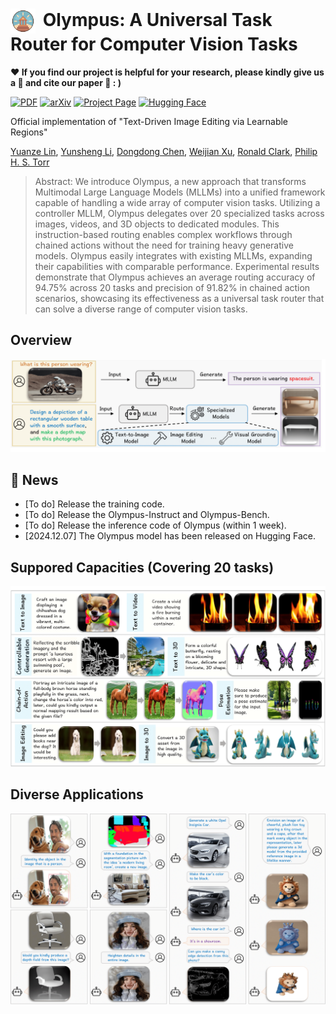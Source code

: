 # <img src="https://github.com/yuanze-lin/Olympus/blob/main/asset/olympus.png" alt="icon" style="width:40px; height:40px; vertical-align:middle; margin-right:5px;" /> Olympus: A Universal Task Router for Computer Vision Tasks <br /> 
**:hearts: If you find our project is helpful for your research, please kindly give us a :star2: and cite our paper :bookmark_tabs:   : )**

[![PDF](https://img.shields.io/badge/PDF-Download-orange?style=flat-square&logo=adobeacrobatreader&logoColor=white)](https://openaccess.thecvf.com/content/CVPR2024/papers/Lin_Text-Driven_Image_Editing_via_Learnable_Regions_CVPR_2024_paper.pdf)
[![arXiv](https://img.shields.io/badge/arXiv-2412.svg)](https://arxiv.org/pdf/2412) 
[![Project Page](https://img.shields.io/badge/Project%20Page-Visit%20Now-0078D4?style=flat-square&logo=googlechrome&logoColor=white)](https://yuanze-lin.me/Olympus_page/)
[![Hugging Face](https://img.shields.io/badge/Hugging%20Face-FFD21E?logo=huggingface&logoColor=000)](https://colab.research.google.com/drive/1mRWzNOlo_RR_zvrnHODgBoPAa59vGUdz#scrollTo=v_4gmzDOzN98)

Official implementation of "Text-Driven Image Editing via Learnable Regions" 

[Yuanze Lin](https://yuanze-lin.me/), [Yunsheng Li](https://scholar.google.com/citations?user=hJrIyCwAAAAJ&hl=en), [Dongdong Chen](https://www.dongdongchen.bid/), [Weijian Xu](https://weijianxu.com/), [Ronald Clark](https://www.ron-clark.com/), [Philip H. S. Torr](https://eng.ox.ac.uk/people/philip-torr/)


> Abstract: We introduce Olympus, a new approach that transforms Multimodal Large Language Models (MLLMs) into a unified framework capable of handling a wide array of computer vision tasks. Utilizing a controller MLLM, Olympus delegates over 20 specialized tasks across images, videos, and 3D objects to dedicated modules. This instruction-based routing enables complex workflows through chained actions without the need for training heavy generative models. Olympus easily integrates with existing MLLMs, expanding their capabilities with comparable performance. Experimental results demonstrate that Olympus achieves an average routing accuracy of 94.75% across 20 tasks and precision of 91.82% in chained action scenarios, showcasing its effectiveness as a universal task router that can solve a diverse range of computer vision tasks.

## Overview 

![image](https://github.com/yuanze-lin/Olympus/blob/main/asset/overview.png)


## :loudspeaker:  News
- [To do] Release the training code.
- [To do] Release the Olympus-Instruct and Olympus-Bench.
- [To do] Release the inference code of Olympus (within 1 week).  
- [2024.12.07] The Olympus model has been released on Hugging Face.

## Suppored Capacities (Covering 20 tasks)

![image](https://github.com/yuanze-lin/Olympus/blob/main/asset/capacities.png)


## Diverse Applications

![image](https://github.com/yuanze-lin/Olympus/blob/main/asset/application.png)
